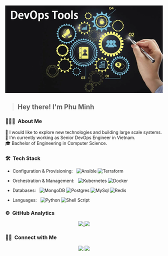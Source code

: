 ![Banner](https://github.com/phu-mai/phu-mai/blob/main/banner.jpg)
><h2>Hey there! I'm Phu Minh</h2>

### 👨🏻‍💻 &nbsp;About Me

🧐 I would like to explore new technologies and building large scale systems.  
💼 I'm currently working as Senior DevOps Engineer in Vietnam.  
🎓 Bachelor of Engineering in Computer Science.  

### 🛠 &nbsp;Tech Stack

- Configuration & Provisioning:  &nbsp;
  ![Ansible](https://img.shields.io/badge/ansible-%231A1918.svg?&style=for-the-badge&logo=ansible&logoColor=white)
  ![Terraform](https://img.shields.io/badge/terraform-%235835CC.svg?&style=for-the-badge&logo=terraform&logoColor=white)

- Orchestration & Management:  &nbsp;
  ![Kubernetes](https://img.shields.io/badge/kubernetes-%23326ce5.svg?&style=for-the-badge&logo=kubernetes&logoColor=white)
  ![Docker](https://img.shields.io/badge/docker-%230db7ed.svg?&style=for-the-badge&logo=docker&logoColor=white)

- Databases:  &nbsp;
  ![MongoDB](https://img.shields.io/badge/MongoDB-%234ea94b.svg?&style=for-the-badge&logo=mongodb&logoColor=white)
  ![Postgres](https://img.shields.io/badge/MongoDB-%234ea94b.svg?&style=for-the-badge&logo=mongodb&logoColor=white")
  ![MySql](https://img.shields.io/badge/mysql-%2300f.svg?&style=for-the-badge&logo=mysql&logoColor=white)
  ![Redis](https://img.shields.io/badge/redis-%23DD0031.svg?&style=for-the-badge&logo=redis&logoColor=white)

- Languages: &nbsp;
  ![Python](https://img.shields.io/badge/python-%2314354C.svg?&style=for-the-badge&logo=python&logoColor=white)
  ![Shell Script](https://img.shields.io/badge/shell_script-%23121011.svg?&style=for-the-badge&logo=gnu-bash&logoColor=white)

### ⚙️ &nbsp;GitHub Analytics

<p align="center">
<a href="https://github.com/phu-mai">
  <img height="180em" src="https://github-readme-stats-eight-theta.vercel.app/api?username=phu-mai&show_icons=true&theme=algolia&include_all_commits=true&count_private=true"/>
  <img height="180em" src="https://github-readme-stats-eight-theta.vercel.app/api/top-langs/?username=phu-mai&layout=compact&langs_count=8&theme=algolia"/>
</a>
</p>

### 🤝🏻 &nbsp;Connect with Me

<p align="center">
<a href="https://linkedin.com/in/m-phu"><img src="https://img.shields.io/badge/-Minh%20Phu-0077B5?style=flat&logo=Linkedin&logoColor=white"/></a>
<a href="mailto:phu.maiminh@gmail.com"><img src="https://img.shields.io/badge/-phu.maiminh@gmail.com-D14836?style=flat&logo=Gmail&logoColor=white"/></a>
</p>
